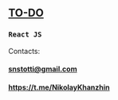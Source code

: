 ## [TO-DO](https://snstotti.github.io/to-do/) ##

### `React JS` ###

Contacts:
#### <snstotti@gmail.com> ####
#### https://t.me/NikolayKhanzhin ####
